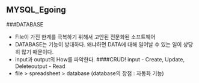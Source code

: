 ## MYSQL_Egoing


###DATABASE
- File이 가진 한계를 극복하기 위해서 고안된 전문화된 소프트웨어
- DATABASE는 기능이 방대하다. 왜냐하면 DATA에 대해 일어날 수 있는 일이 상당히 많기 때문이다.
- input과 output의 How를 파악한다.    ####CRUD! input - Create, Update, Deleteoutput -	Read
- file > spreadsheet > database (database의 장점 : 자동화 기능)





















